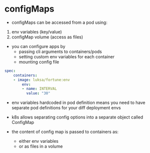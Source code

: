 # configMaps

- configMaps can be accessed from a pod using:

1. env variables (key/value)
2. configMap volume (access as files)


- you can configure apps by
    - passing cli arguments to containers/pods
    - setting custom env variables for each container
    - mounting config file

```yaml
spec:
    containers:
    - image: luksa/fortune:env
        env:
        - name: INTERVAL
          value: "30"
```

- env variables hardcoded in pod definition means you need to have separate pod
  definitions for your diff deployment envs


- k8s allows separating config options into a separate object called ConfigMap
- the content of config map is passed to containers as:
    - either env variables 
    - or as files in a volume
